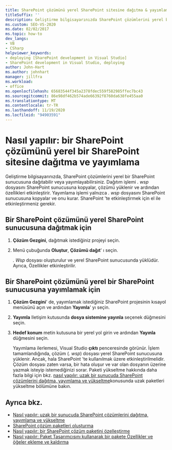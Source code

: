 ```yaml
---
title: SharePoint çözümünü yerel SharePoint sitesine dağıtma & yayımlama
titleSuffix: ''
description: Geliştirme bilgisayarınızda SharePoint çözümlerini yerel bir SharePoint sunucusuna dağıtmayı veya yayımlamayı inceleyin.
ms.custom: SEO-VS-2020
ms.date: 02/02/2017
ms.topic: how-to
dev_langs:
- VB
- CSharp
helpviewer_keywords:
- deploying [SharePoint development in Visual Studio]
- SharePoint development in Visual Studio, deploying
author: John-Hart
ms.author: johnhart
manager: jillfra
ms.workload:
- office
ms.openlocfilehash: 65683544f345a2378fdec559f582985ffec7bc43
ms.sourcegitcommit: 86e98df462b574ade66392f8760da638fe455aa0
ms.translationtype: MT
ms.contentlocale: tr-TR
ms.lasthandoff: 11/19/2020
ms.locfileid: "94903591"
---
```

# <a name="how-to-deploy-and-publish-a-sharepoint-solution-to-a-local-sharepoint-site"></a>Nasıl yapılır: bir SharePoint çözümünü yerel bir SharePoint sitesine dağıtma ve yayımlama
  Geliştirme bilgisayarınızda, SharePoint çözümlerini yerel bir SharePoint sunucusuna dağıtabilir veya yayımlayabilirsiniz. Dağıtım işlemi *. wsp* dosyasını SharePoint sunucusuna kopyalar, çözümü yüklenir ve ardından özellikleri etkinleştirir. Yayımlama işlemi yalnızca *. wsp* dosyasını SharePoint sunucusuna kopyalar ve onu kurar. SharePoint 'te etkinleştirmek için el ile etkinleştirmeniz gerekir.

## <a name="to-deploy-a-sharepoint-solution-to-the-local-sharepoint-server"></a>Bir SharePoint çözümünü yerel SharePoint sunucusuna dağıtmak için

1. **Çözüm Gezgini**, dağıtmak istediğiniz projeyi seçin.

2. Menü çubuğunda **Oluştur**, **Çözümü dağıt**' ı seçin.

     *. Wsp* dosyası oluşturulur ve yerel SharePoint sunucusunda yüklüdür. Ayrıca, Özellikler etkinleştirilir.

## <a name="to-publish-a-sharepoint-solution-to-a-local-sharepoint-server"></a>Bir SharePoint çözümünü yerel bir SharePoint sunucusuna yayımlamak için

1. **Çözüm Gezgini**' de, yayımlamak istediğiniz SharePoint projesinin kısayol menüsünü açın ve ardından **Yayımla**' yı seçin.

2. **Yayımla** Iletişim kutusunda **dosya sistemine yayınla** seçenek düğmesini seçin.

3. **Hedef konum** metin kutusuna bir yerel yol girin ve ardından **Yayınla** düğmesini seçin.

     Yayımlama ilerlemesi, Visual Studio **çıktı** penceresinde görünür. İşlem tamamlandığında, çözüm (*. wsp*) dosyası yerel SharePoint sunucusuna yüklenir. Ancak, hala SharePoint 'te kullanılmak üzere etkinleştirilmelidir. Çözüm dosyası zaten varsa, bir hata oluşur ve var olan dosyanın üzerine yazmak isteyip istemediğinizi sorar. Paketi yükseltme hakkında daha fazla bilgi için bkz. [nasıl yapılır: uzak bir sunucuda SharePoint çözümlerini dağıtma, yayımlama ve yükseltme](../sharepoint/how-to-deploy-publish-and-upgrade-sharepoint-solutions-on-a-remote-server.md)konusunda uzak paketleri yükseltme bölümüne bakın.

## <a name="see-also"></a>Ayrıca bkz.
- [Nasıl yapılır: uzak bir sunucuda SharePoint çözümlerini dağıtma, yayımlama ve yükseltme](../sharepoint/how-to-deploy-publish-and-upgrade-sharepoint-solutions-on-a-remote-server.md)
- [SharePoint çözüm paketleri oluşturma](../sharepoint/creating-sharepoint-solution-packages.md)
- [Nasıl yapılır: bir SharePoint çözüm paketini özelleştirme](../sharepoint/how-to-customize-a-sharepoint-solution-package.md)
- [Nasıl yapılır: Paket Tasarımcısını kullanarak bir pakete Özellikler ve öğeler ekleme ve kaldırma](../sharepoint/how-to-add-and-remove-features-and-items-to-a-package-by-using-the-package-designer.md)
